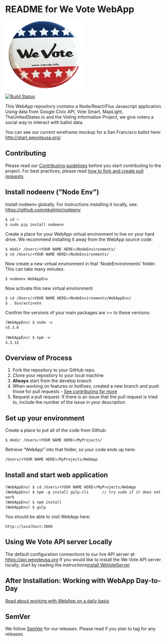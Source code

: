 # README for We Vote WebApp

![WeVoteUS](wevotelogo.png) 

[![Build Status](https://travis-ci.org/wevote/WebApp.svg?branch=develop)](https://travis-ci.org/wevote/WebApp)

This WebApp repository contains a Node/React/Flux Javascript application. Using data from
Google Civic API, Vote Smart, MapLight, TheUnitedStates.io and the Voting Information Project, we give voters a
social way to interact with ballot data.

You can see our current wireframe mockup for a San Francisco ballot here:
http://start.wevoteusa.org/

## Contributing
Please read our [Contributing guidelines](docs/contributing/index.md) before you start contributing to the project.
For best practices, please read [how to fork and create pull requests](CONTRIBUTING.md).

## Install nodeenv ("Node Env")

Install nodeenv globally. For instructions installing it locally, see: https://github.com/ekalinin/nodeenv

    $ cd ~
    $ sudo pip install nodeenv

Create a place for your WebApp virtual environment to live on your hard drive. We recommend installing it
away from the WebApp source code:

    $ mkdir /Users/<YOUR NAME HERE>/NodeEnvironments/
    $ cd /Users/<YOUR NAME HERE>/NodeEnvironments/

Now create a new virtual environment in that 'NodeEnvironments' folder. This can take many minutes.

    $ nodeenv WebAppEnv

Now activate this new virtual environment:

    $ cd /Users/<YOUR NAME HERE>/NodeEnvironments/WebAppEnv/
    $ . bin/activate

Confirm the versions of your main packages are >= to these versions:

    (WebAppEnv) $ node -v
    v5.3.0

    (WebAppEnv) $ npm -v
    3.3.12
    
## Overview of Process

1. Fork the repository to your GitHub repo.
2. Clone your repository to your local machine
3. **Always** start from the develop branch
4. When working on features or hotfixes, created a new branch and push those for pull requests - [See contributing for more](CONTRIBUTING.md)
5. Request a pull request. If there is an issue that the pull request is tried to, include the number of the issue in your description.

## Set up your environment

Create a place to put all of the code from Github:

    $ mkdir /Users/<YOUR NAME HERE>/MyProjects/

Retrieve “WebApp” into that folder, so your code ends up here:

    /Users/<YOUR NAME HERE>/MyProjects/WebApp

## Install and start web application

    (WebAppEnv) $ cd /Users/<YOUR NAME HERE>/MyProjects/WebApp
    (WebAppEnv) $ npm -g install gulp-cli      // try sudo if it does not work
    (WebAppEnv) $ npm install
    (WebAppEnv) $ gulp

You should be able to visit WebApp here:

    http://localhost:3000

## Using We Vote API server Locally

The default configuration connections to our live API server at: https://api.wevoteusa.org 
If you would like to install the We Vote API server locally, start by reading the instructions[install WeVoteServer](https://github.com/wevote/WeVoteServer/blob/master/README_API_INSTALL.md)

## After Installation: Working with WebApp Day-to-Day

[Read about working with WebApp on a daily basis](README_WORKING_WITH_WEB_APP.md)

## SemVer

We follow [SemVer](http://semver.org/) for our releases. Please read if you plan
to tag for any releases.
